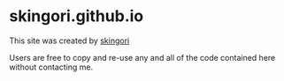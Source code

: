 skingori.github.io
=====================
This site was created by [skingori](http://skingori.github.io)

Users are free to copy and re-use any and all of the code contained here without contacting me.
